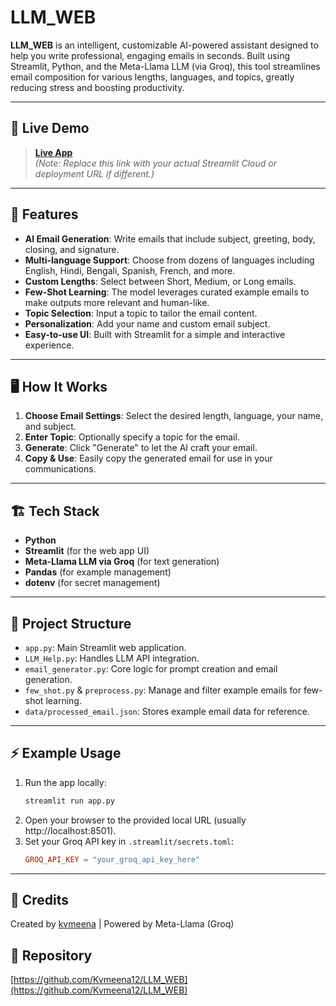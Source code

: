 # LLM_WEB

**LLM_WEB** is an intelligent, customizable AI-powered assistant designed to help you write professional, engaging emails in seconds. Built using Streamlit, Python, and the Meta-Llama LLM (via Groq), this tool streamlines email composition for various lengths, languages, and topics, greatly reducing stress and boosting productivity.

---

## 🌟 Live Demo

> **[Live App](https://emailwriters.streamlit.app/)**  
> *(Note: Replace this link with your actual Streamlit Cloud or deployment URL if different.)*

---

## 🚀 Features

- **AI Email Generation**: Write emails that include subject, greeting, body, closing, and signature.
- **Multi-language Support**: Choose from dozens of languages including English, Hindi, Bengali, Spanish, French, and more.
- **Custom Lengths**: Select between Short, Medium, or Long emails.
- **Few-Shot Learning**: The model leverages curated example emails to make outputs more relevant and human-like.
- **Topic Selection**: Input a topic to tailor the email content.
- **Personalization**: Add your name and custom email subject.
- **Easy-to-use UI**: Built with Streamlit for a simple and interactive experience.

---

## 🖥️ How It Works

1. **Choose Email Settings**: Select the desired length, language, your name, and subject.
2. **Enter Topic**: Optionally specify a topic for the email.
3. **Generate**: Click "Generate" to let the AI craft your email.
4. **Copy & Use**: Easily copy the generated email for use in your communications.

---

## 🏗️ Tech Stack

- **Python**
- **Streamlit** (for the web app UI)
- **Meta-Llama LLM via Groq** (for text generation)
- **Pandas** (for example management)
- **dotenv** (for secret management)

---

## 📂 Project Structure

- `app.py`: Main Streamlit web application.
- `LLM_Help.py`: Handles LLM API integration.
- `email_generator.py`: Core logic for prompt creation and email generation.
- `few_shot.py` & `preprocess.py`: Manage and filter example emails for few-shot learning.
- `data/processed_email.json`: Stores example email data for reference.

---

## ⚡ Example Usage

1. Run the app locally:
   ```bash
   streamlit run app.py
   ```
2. Open your browser to the provided local URL (usually http://localhost:8501).
3. Set your Groq API key in `.streamlit/secrets.toml`:
   ```toml
   GROQ_API_KEY = "your_groq_api_key_here"
   ```

---

## 🙌 Credits

Created by [kvmeena](https://github.com/Kvmeena12) | Powered by Meta-Llama (Groq)


## 🔗 Repository

[https://github.com/Kvmeena12/LLM_WEB](https://github.com/Kvmeena12/LLM_WEB)
